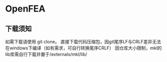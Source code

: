 # OpenFEA
## 下载须知
如需下载请使用 git clone。
直接下载代码压缩包，因git尾序LF与CRLF差异无法在windows下编译（如有需求，可自行转换尾序CRLF）
因仓库大小限制，mkl的lib库需自行下载并置于/externals/mkl/lib/